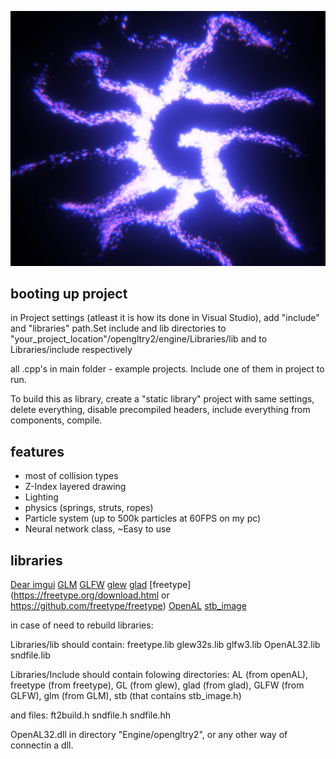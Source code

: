 ![github3](https://github.com/gfifgfifofich/Engine/blob/main/opengltry2/Textures/Cool%20picture.png)

## booting up project
in Project settings (atleast it is how its done in Visual Studio), add "include" and "libraries" path.Set include and lib directories to "your_project_location"/opengltry2/engine/Libraries/lib and to Libraries/include respectively

all .cpp's in main folder - example projects. Include one of them in project to run.

To build this as library, create a "static library" project with same settings, delete everything, disable precompiled headers, include everything from components, compile.

## features
- most of collision types
- Z-Index layered drawing
- Lighting
- physics (springs, struts, ropes)
- Particle system (up to 500k particles at 60FPS on my pc)
- Neural network class, ~Easy to use

## libraries
[Dear imgui](https://github.com/ocornut/imgui) 
[GLM](https://github.com/g-truc/glm) 
[GLFW](https://github.com/glfw/glfw) 
[glew](https://glew.sourceforge.net/) 
[glad](https://github.com/Dav1dde/glad) 
[freetype](https://freetype.org/download.html or https://github.com/freetype/freetype) 
[OpenAL](https://github.com/kcat/openal-soft) 
[stb_image](https://github.com/nothings/stb/blob/master/stb_image.h) 



in case of need to rebuild libraries:

Libraries/lib should contain:
	freetype.lib
	glew32s.lib
	glfw3.lib
	OpenAL32.lib
	sndfile.lib
 
Libraries/Include should contain folowing directories:
	AL (from openAL),
	freetype (from freetype),
	GL (from glew),
	glad (from glad),
	GLFW (from GLFW),
	glm (from GLM),
	stb (that contains stb_image.h)
	
 and files:
	ft2build.h
	sndfile.h
	sndfile.hh


OpenAL32.dll in directory "Engine/opengltry2", or any other way of connectin a dll.
	

